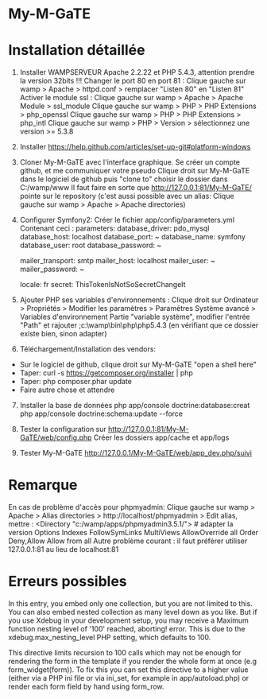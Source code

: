 My-M-GaTE
=========

# Installation détaillée

1. Installer WAMPSERVEUR Apache 2.2.22 et PHP 5.4.3, attention prendre la version 32bits !!!
Changer le port 80 en port 81 : Clique gauche sur wamp > Apache > httpd.conf > remplacer "Listen 80" en "Listen 81"
Activer le module ssl : Clique gauche sur wamp > Apache > Apache Module > ssl_module
Clique gauche sur wamp > PHP > PHP Extensions > php_openssl
Clique gauche sur wamp > PHP > PHP Extensions > php_intl
Clique gauche sur wamp > PHP > Version > sélectionnez une version >=  5.3.8

2. Installer https://help.github.com/articles/set-up-git#platform-windows

3. Cloner My-M-GaTE avec l'interface graphique.
Se créer un compte github, et me communiquer votre pseudo
Clique droit sur My-M-GaTE dans le logiciel de github puis "clone to" choisir le dossier dans C:/wamp/www
Il faut faire en sorte que http://127.0.0.1:81/My-M-GaTE/ pointe sur le repository
(c'est aussi possible avec un alias: Clique gauche sur wamp > Apache > Apache directories)

4. Configurer Symfony2:
Créer le fichier app/config/parameters.yml
Contenant ceci :
parameters:
    database_driver:   pdo_mysql
    database_host:     localhost
    database_port:     ~
    database_name:     symfony
    database_user:     root
    database_password: ~

    mailer_transport:  smtp
    mailer_host:       localhost
    mailer_user:       ~
    mailer_password:   ~

    locale:            fr
    secret:            ThisTokenIsNotSoSecretChangeIt

5. Ajouter PHP ses variables d'environnements :
Clique droit sur Ordinateur > Propriétés > Modifier les paramètres > Paramétres Système avancé > Variables d'environnement
Partie "variable système", modifier l'entrée "Path" et rajouter ;c:\wamp\bin\php\php5.4.3  (en vérifiant que ce dossier existe bien, sinon adapter)

6. Téléchargement/Installation des vendors:
- Sur le logiciel de github, clique droit sur My-M-GaTE "open a shell here"
- Taper: curl -s https://getcomposer.org/installer | php
- Taper: php composer.phar update
- Faire autre chose et attendre

7. Installer la base de données
php app/console doctrine:database:creat
php app/console doctrine:schema:update --force

8. Tester la configuration sur http://127.0.0.1:81/My-M-GaTE/web/config.php
Créer les dossiers app/cache et app/logs

9. Tester My-M-GaTE
http://127.0.0.1/My-M-GaTE/web/app_dev.php/suivi

# Remarque
En cas de problème d'accès pour phpmyadmin:
Clique gauche sur wamp > Apache > Alias directories > http://localhost/phpmyadmin > Edit alias, mettre :
<Directory "c:/wamp/apps/phpmyadmin3.5.1/"> # adapter la version
   Options Indexes FollowSymLinks MultiViews
    AllowOverride all
        Order Deny,Allow
        Allow from all
</Directory>
Autre problème courant : il faut préférer utiliser 127.0.0.1:81 au lieu de localhost:81

# Erreurs possibles

In this entry, you embed only one collection, but you are not limited to this. You can also embed nested collection as many level down as you like. But if you use Xdebug in your development setup, you may receive a Maximum function nesting level of '100' reached, aborting! error. This is due to the xdebug.max_nesting_level PHP setting, which defaults to 100.

This directive limits recursion to 100 calls which may not be enough for rendering the form in the template if you render the whole form at once (e.g form_widget(form)). To fix this you can set this directive to a higher value (either via a PHP ini file or via ini_set, for example in app/autoload.php) or render each form field by hand using form_row.
